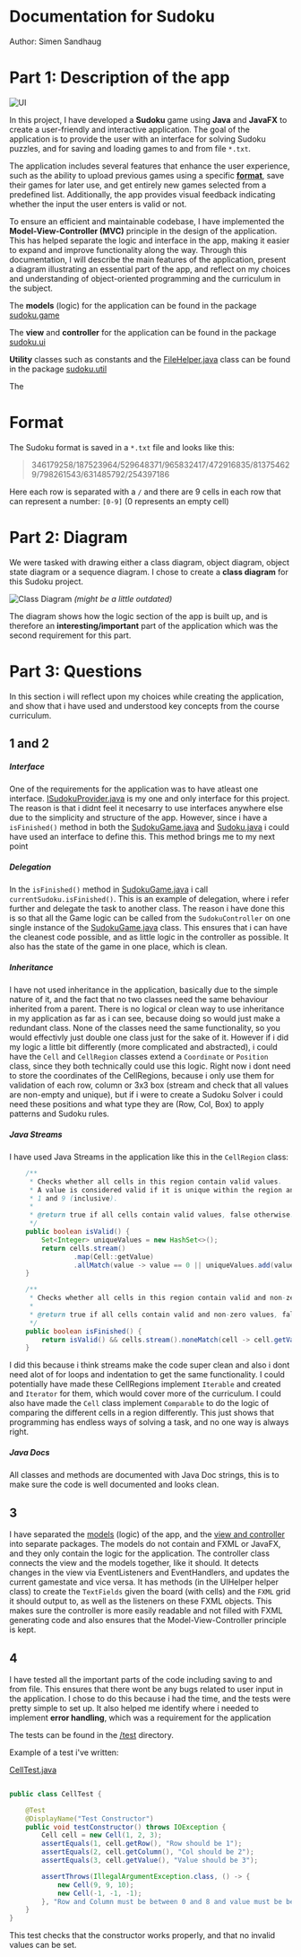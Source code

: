 # Documentation for Sudoku

Author: Simen Sandhaug

# Part 1: Description of the app

![UI](app.png)

In this project, I have developed a **Sudoku** game using **Java** and **JavaFX** to create a user-friendly and interactive application. The goal of the application is to provide the user with an interface for solving Sudoku puzzles, and for saving and loading games to and from file `*.txt`.

The application includes several features that enhance the user experience, such as the ability to upload previous games using a specific **[format](#format)**, save their games for later use, and get entirely new games selected from a predefined list. Additionally, the app provides visual feedback indicating whether the input the user enters is valid or not.

To ensure an efficient and maintainable codebase, I have implemented the **Model-View-Controller (MVC)** principle in the design of the application. This has helped separate the logic and interface in the app, making it easier to expand and improve functionality along the way. Through this documentation, I will describe the main features of the application, present a diagram illustrating an essential part of the app, and reflect on my choices and understanding of object-oriented programming and the curriculum in the subject.

The **models** (logic) for the application can be found in the package [sudoku.game](/src/main/java/sudoku/game/)

The **view** and **controller** for the application can be found in the package [sudoku.ui](/src/main/java/sudoku/ui/)

**Utility** classes such as constants and the [FileHelper.java](/src/main/java/sudoku/util/FileHelper.java) class can be found in the package [sudoku.util](/src/main/java/sudoku/util/)

The

# Format

The Sudoku format is saved in a `*.txt` file and looks like this:

> 346179258/187523964/529648371/965832417/472916835/813754629/798261543/631485792/254397186

Here each row is separated with a `/` and there are 9 cells in each row that can represent a number: `[0-9]` (0 represents an empty cell)

# Part 2: Diagram

We were tasked with drawing either a class diagram, object diagram, object state diagram or a sequence diagram. I chose to create a **class diagram** for this Sudoku project.

![Class Diagram](ClassDiagram.png)
*(might be a little outdated)*

The diagram shows how the logic section of the app is built up, and is therefore an **interesting/important** part of the application which was the second requirement for this part.

# Part 3: Questions

In this section i will reflect upon my choices while creating the application, and show that i have used and understood key concepts from the course curriculum.

## 1 and 2

##### Interface

One of the requirements for the application was to have atleast one interface. [ISudokuProvider.java](/src/main/java/sudoku/game/interfaces/ISudokuProvider.java) is my one and only interface for this project. The reason is that i didnt feel it necesarry to use interfaces anywhere else due to the simplicity and structure of the app. However, since i have a `isFinished()` method in both the [SudokuGame.java](/src/main/java/sudoku/game/SudokuGame.java) and [Sudoku.java](/src/main/java/sudoku/game/models/Sudoku.java) i could have used an interface to define this. This method brings me to my next point

##### Delegation

In the `isFinished()` method in [SudokuGame.java](/src/main/java/sudoku/game/SudokuGame.java) i call `currentSudoku.isFinished()`. This is an example of delegation, where i refer further and delegate the task to another class. The reason i have done this is so that all the Game logic can be called from the `SudokuController` on one single instance of the [SudokuGame.java](/src/main/java/sudoku/game/SudokuGame.java) class. This ensures that i can have the cleanest code possible, and as little logic in the controller as possible. It also has the state of the game in one place, which is clean.

##### Inheritance

I have not used inheritance in the application, basically due to the simple nature of it, and the fact that no two classes need the same behaviour inherited from a parent. There is no logical or clean way to use inheritance in my application as far as i can see, because doing so would just make a redundant class. None of the classes need the same functionality, so you would effectivly just double one class just for the sake of it. However if i did my logic a little bit differently (more complicated and abstracted), i could have the `Cell` and `CellRegion` classes extend a `Coordinate` or `Position` class, since they both technically could use this logic. Right now i dont need to store the coordinates of the CellRegions, because i only use them for validation of each row, column or 3x3 box (stream and check that all values are non-empty and unique), but if i were to create a Sudoku Solver i could need these positions and what type they are (Row, Col, Box) to apply patterns and Sudoku rules.

##### Java Streams

I have used Java Streams in the application like this in the `CellRegion` class:
```java
    /**
     * Checks whether all cells in this region contain valid values.
     * A value is considered valid if it is unique within the region and is between
     * 1 and 9 (inclusive).
     *
     * @return true if all cells contain valid values, false otherwise.
     */
    public boolean isValid() {
        Set<Integer> uniqueValues = new HashSet<>();
        return cells.stream()
                .map(Cell::getValue)
                .allMatch(value -> value == 0 || uniqueValues.add(value));
    }

    /**
     * Checks whether all cells in this region contain valid and non-zero values.
     *
     * @return true if all cells contain valid and non-zero values, false otherwise.
     */
    public boolean isFinished() {
        return isValid() && cells.stream().noneMatch(cell -> cell.getValue() == 0);
    }
```

 I did this because i think streams make the code super clean and also i dont need alot of for loops and indentation to get the same functionality. I could potentially have made these CellRegions implement `Iterable` and created and `Iterator` for them, which would cover more of the curriculum. I could also have made the `Cell` class implement `Comparable` to do the logic of comparing the different cells in a region differently. This just shows that programming has endless ways of solving a task, and no one way is always right.


##### Java Docs

All classes and methods are documented with Java Doc strings, this is to make sure the code is well documented and looks clean.

## 3

I have separated the [models](/src/main/java/sudoku/game/) (logic) of the app, and the [view and controller](/src/main/java/sudoku/ui/) into separate packages. The models do not contain and FXML or JavaFX, and they only contain the logic for the application. The controller class connects the view and the models together, like it should. It detects changes in the view via EventListeners and EventHandlers, and updates the current gamestate and vice versa. It has methods (in the UIHelper helper class) to create the `TextFields` given the board (with cells) and the `FXML` grid it should output to, as well as the listeners on these FXML objects. This makes sure the controller is more easily readable and not filled with FXML generating code and also ensures that the Model-View-Controller principle is kept.

## 4

I have tested all the important parts of the code including saving to and from file. This ensures that there wont be any bugs related to user input in the application. I chose to do this because i had the time, and the tests were pretty simple to set up. It also helped me identify where i needed to implement **error handling**, which was a requirement for the application

The tests can be found in the [/test](/src/test/java/sudoku/) directory.

Example of a test i've written:

[CellTest.java](/src/test/java/sudoku/game/models/CellTest.java)

```java

public class CellTest {

    @Test
    @DisplayName("Test Constructor")
    public void testConstructor() throws IOException {
        Cell cell = new Cell(1, 2, 3);
        assertEquals(1, cell.getRow(), "Row should be 1");
        assertEquals(2, cell.getColumn(), "Col should be 2");
        assertEquals(3, cell.getValue(), "Value should be 3");

        assertThrows(IllegalArgumentException.class, () -> {
            new Cell(9, 9, 10);
            new Cell(-1, -1, -1);
        }, "Row and Column must be between 0 and 8 and value must be between 0 and 9");
    }
}
```

This test checks that the constructor works properly, and that no invalid values can be set.
